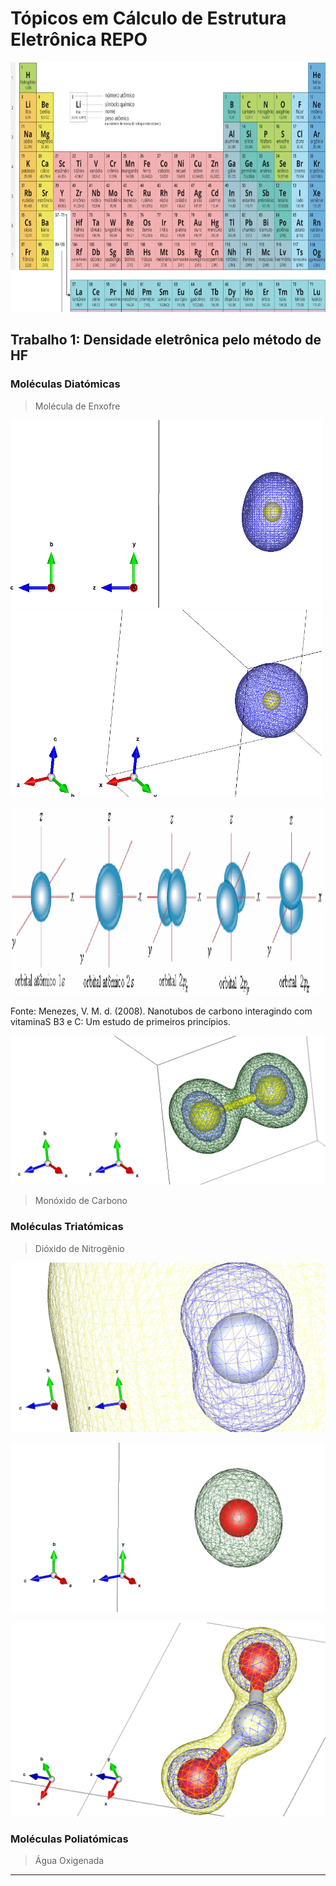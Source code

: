 # Tópicos em Cálculo de Estrutura Eletrônica REPO

<img src="images/tab_peri.jpg" width=700 height=400>

## Trabalho 1: Densidade eletrônica pelo método de HF

### Moléculas Diatómicas

> Molécula de Enxofre

<img src="images/S_x.jpg" width=498 height=300> <img src="images/S_iso.jpg" width=498 height=300>

<img src="images/orbitais1s2s2p.png" width=1000 height=300><p>Fonte: Menezes, V. M. d. (2008). Nanotubos de carbono interagindo com vitaminaS B3 e C: Um estudo de primeiros princípios.</p>



![S2_iso](images/S2_iso.jpg)


> Monóxido de Carbono


### Moléculas Triatómicas

> Dióxido de Nitrogênio

![N_iso_zoom](images/N_iso_zoom.jpg)

![O_iso](images/O_iso.jpg)

![NO2_iso](images/NO2_iso.jpg)



### Moléculas Poliatómicas

> Água Oxigenada



---
